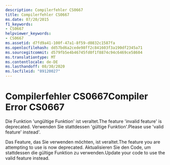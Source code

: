 ```yaml
---
description: Compilerfehler CS0667
title: Compilerfehler CS0667
ms.date: 07/20/2015
f1_keywords:
- CS0667
helpviewer_keywords:
- CS0667
ms.assetid: d7fd9a41-100f-47a1-8f59-d0832c1587fa
ms.openlocfilehash: dd57bd6a2cede98ff2c841603f3a190df2345a71
ms.sourcegitcommit: d579fb5e4b46745fd0f1f8874c94c6469ce58604
ms.translationtype: MT
ms.contentlocale: de-DE
ms.lasthandoff: 08/30/2020
ms.locfileid: "89120027"
---
```

# <a name="compiler-error-cs0667"></a><span data-ttu-id="33385-103">Compilerfehler CS0667</span><span class="sxs-lookup"><span data-stu-id="33385-103">Compiler Error CS0667</span></span>
<span data-ttu-id="33385-104">Die Funktion 'ungültige Funktion' ist veraltet.</span><span class="sxs-lookup"><span data-stu-id="33385-104">The feature 'invalid feature' is deprecated.</span></span> <span data-ttu-id="33385-105">Verwenden Sie stattdessen 'gültige Funktion'.</span><span class="sxs-lookup"><span data-stu-id="33385-105">Please use 'valid feature' instead'.</span></span>  
  
 <span data-ttu-id="33385-106">Das Feature, das Sie verwenden möchten, ist veraltet.</span><span class="sxs-lookup"><span data-stu-id="33385-106">The feature you are attempting to use is now deprecated.</span></span> <span data-ttu-id="33385-107">Aktualisieren Sie den Code, um stattdessen die gültige Funktion zu verwenden.</span><span class="sxs-lookup"><span data-stu-id="33385-107">Update your code to use the valid feature instead.</span></span>
